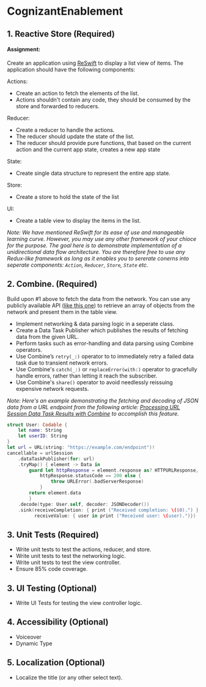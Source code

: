 # CognizantEnablement

## 1. Reactive Store (Required)

#### Assignment:

Create an application using [ReSwift]() to display a list view of items. The application should have the following components:

Actions:
- Create an action to fetch the elements of the list.
- Actions shouldn't contain any code, they should be consumed by the store and forwarded to reducers. 

Reducer:
- Create a reducer to handle the actions.
- The reducer should update the state of the list.
- The reducer should provide pure functions, that based on the current action and the current app state, creates a new app state

State:
- Create single data structure to represent the entire app state.

Store:
- Create a store to hold the state of the list

UI:
- Create a table view to display the items in the list.


_Note: We have mentioned ReSwift for its ease of use and manageable learning curve. However, you may use any other framework of your chioce for the purpose. The goal here is to demonstrate implementation of a unidirectional data flow architecture. You are therefore free to use any Redux-like framework as long as it enables you to sererate conerns into seperate components: `Action`, `Reducer`, `Store`, `State` etc._



## 2. Combine. (Required)

Build upon #1 above to fetch the data from the network. You can use any publicly available API ([like this one](https://developer.apple.com/library/archive/documentation/AudioVideo/Conceptual/iTuneSearchAPI/index.html)) to retrieve an array of objects from the network and present them in the table view.  

- Implement networking & data parsing logic in a seperate class.
- Create a Data Task Publisher which publishes the results of fetching data from the given URL.
- Perform tasks such as error-handling and data parsing using Combine operators.
- Use Combine’s `retry(_:)` operator to to immediately retry a failed data task due to transient network errors.
- Use Combine's `catch(_:)` or `replaceError(with:)` operator to gracefully handle errors, rather than letting it reach the subscriber.
- Use Combine's `share()` operator to avoid needlessly reissuing expensive network requests.

_Note: Here's an example demonstrating the fetching and decoding of JSON data from a URL endpoint from the following article: [Processing URL Session Data Task Results with Combine](https://developer.apple.com/documentation/foundation/urlsession/processing_url_session_data_task_results_with_combine) to accomplish this feature._

```swift
struct User: Codable {
    let name: String
    let userID: String
}
let url = URL(string: "https://example.com/endpoint")!
cancellable = urlSession
    .dataTaskPublisher(for: url)
    .tryMap() { element -> Data in
        guard let httpResponse = element.response as? HTTPURLResponse,
            httpResponse.statusCode == 200 else {
                throw URLError(.badServerResponse)
            }
        return element.data
        }
    .decode(type: User.self, decoder: JSONDecoder())
    .sink(receiveCompletion: { print ("Received completion: \($0).") },
          receiveValue: { user in print ("Received user: \(user).")})
```


## 3. Unit Tests (Required)
- Write unit tests to test the actions, reducer, and store.
- Write unit tests to test the networking logic.
- Write unit tests to test the view controller.
- Ensure 85% code coverage. 



## 3. UI Testing (Optional)
- Write UI Tests for testing the view controller logic.




## 4. Accessibility (Optional)
- Voiceover
- Dynamic Type



## 5. Localization (Optional)
- Localize the title (or any other select text).

